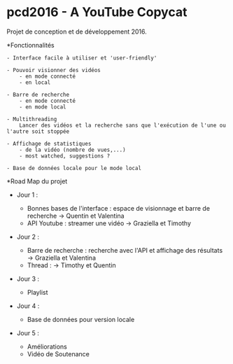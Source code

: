 # pcd2016 - A YouTube Copycat
Projet de conception et de développement 2016.

*Fonctionnalités 

	- Interface facile à utiliser et 'user-friendly'

	- Pouvoir visionner des vidéos
	 	- en mode connecté
	 	- en local

	- Barre de recherche
	 	- en mode connecté
	 	- en mode local
	
	- Multithreading
	    Lancer des vidéos et la recherche sans que l'exécution de l'une ou l'autre soit stoppée

	- Affichage de statistiques
	 	- de la vidéo (nombre de vues,...)
	 	- most watched, suggestions ?

	- Base de données locale pour le mode local




*Road Map du projet 

 - Jour 1 :
	- Bonnes bases de l'interface : espace de visionnage et barre de recherche
		-> Quentin et Valentina
	- API Youtube : streamer une vidéo
		-> Graziella et Timothy

 - Jour 2 :
	- Barre de recherche : recherche avec l'API et affichage des résultats	
		-> Graziella et Valentina
	- Thread :
		-> Timothy et Quentin

 - Jour 3 : 
	- Playlist

 - Jour 4 :
	- Base de données pour version locale 

 - Jour 5 : 
	- Améliorations
	- Vidéo de Soutenance
